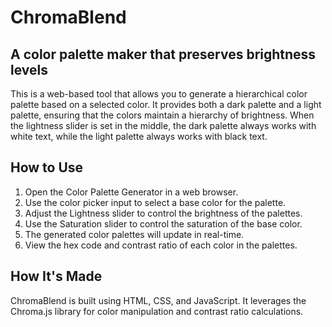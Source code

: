 # ChromaBlend
## A color palette maker that preserves brightness levels

This is a web-based tool that allows you to generate a hierarchical color palette based on a selected color. It provides both a dark palette and a light palette, ensuring that the colors maintain a hierarchy of brightness. When the lightness slider is set in the middle, the dark palette always works with white text, while the light palette always works with black text.

## How to Use

1. Open the Color Palette Generator in a web browser.
2. Use the color picker input to select a base color for the palette.
3. Adjust the Lightness slider to control the brightness of the palettes.
4. Use the Saturation slider to control the saturation of the base color.
5. The generated color palettes will update in real-time.
6. View the hex code and contrast ratio of each color in the palettes.

## How It's Made

ChromaBlend is built using HTML, CSS, and JavaScript. It leverages the Chroma.js library for color manipulation and contrast ratio calculations.
